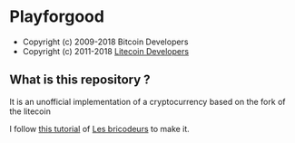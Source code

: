 # Playforgood

- Copyright (c) 2009-2018 Bitcoin Developers
- Copyright (c) 2011-2018 [Litecoin Developers](http://www.litecoin.org)  

## What is this repository ?

It is an unofficial implementation of a cryptocurrency based on the fork of the litecoin

I follow [this tutorial](https://lesbricodeurs.fr/creersaproprecryptomonnaie/) of [Les bricodeurs](https://lesbricodeurs.fr/) to make it.
